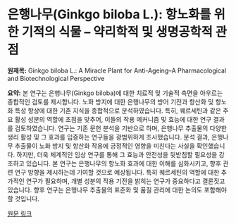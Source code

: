 # 은행나무(Ginkgo biloba L.): 항노화를 위한 기적의 식물 – 약리학적 및 생명공학적 관점

**원제목:** Ginkgo biloba L.: A Miracle Plant for Anti-Ageing–A Pharmacological and Biotechnological Perspective

**요약:** 본 연구는 은행나무(Ginkgo biloba)에 대한 치료적 및 기술적 측면을 아우르는 종합적인 검토를 제시합니다.  노화 방지에 대한 은행나무의 방어 기전과 항산화 및 항노화 특성 향상에 대한 기존 지식을 종합적으로 분석하였습니다.  특히, 퀘르세틴과 같은 주요 활성 성분의 역할에 초점을 맞추어,  이들의 작용 메커니즘 및 효능에 대한 연구 결과를 검토하였습니다.  연구는 기존 문헌 분석을 기반으로 하며, 은행나무 추출물의 다양한 생리 활성 및 그 효과를 입증하는 연구들을 광범위하게 조사했습니다.  분석 결과, 은행나무 추출물이 노화 방지 및 항산화 작용에 긍정적인 영향을 미친다는 사실을 확인했습니다.  하지만,  더욱 체계적인 임상 연구를 통해  그 효능과 안전성을 뒷받침할 필요성을 강조하고 있습니다.  본 연구는 은행나무의 항노화 효과에 대한 이해를 심화시키고, 향후 관련 연구 방향을 제시하는데 기여할 것으로 예상됩니다.  특히 퀘르세틴의 역할에 대한 추가적인 연구가 필요하며,  개별 성분의 작용 기전을 밝히는 연구가 중요하다고 결론짓고 있습니다.  향후 연구는 은행나무 추출물의 표준화 및 품질 관리에 대한 논의도 포함해야 할 것입니다.

[원문 링크](https://www.researchgate.net/profile/Ashwani-Kumar-50/publication/393752033_Ginkgo_biloba_L_A_Miracle_Plant_for_Anti-Ageing_-A_Pharmacological_and_Biotechnological_Perspective_Review_Article/links/6877d47e7d202419e84ce00c/Ginkgo-biloba-L-A-Miracle-Plant-for-Anti-Ageing-A-Pharmacological-and-Biotechnological-Perspective-Review-Article.pdf)
